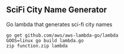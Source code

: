 ## SciFi City Name Generator

Go lambda that generates sci-fi city names

```
go get github.com/aws/aws-lambda-go/lambda
GOOS=linux go build lambda.go
zip function.zip lambda
```